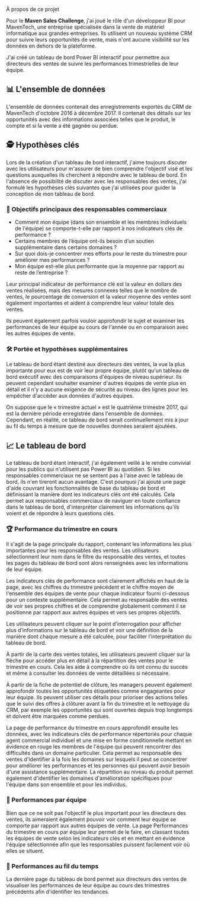  À propos de ce projet

Pour le **Maven Sales Challenge**, j'ai joué le rôle d'un développeur BI pour MavenTech, une entreprise spécialisée dans la vente de matériel informatique aux grandes entreprises. Ils utilisent un nouveau système CRM pour suivre leurs opportunités de vente, mais n'ont aucune visibilité sur les données en dehors de la plateforme.

J'ai créé un tableau de bord Power BI interactif pour permettre aux directeurs des ventes de suivre les performances trimestrielles de leur équipe.

## 📊 L'ensemble de données

L'ensemble de données contenait des enregistrements exportés du CRM de MavenTech d'octobre 2016 à décembre 2017. Il contenait des détails sur les opportunités avec des informations associées telles que le produit, le compte et si la vente a été gagnée ou perdue.

## 🕵️ Hypothèses clés

Lors de la création d'un tableau de bord interactif, j'aime toujours discuter avec les utilisateurs pour m'assurer de bien comprendre l'objectif visé et les questions auxquelles ils cherchent à répondre avec le tableau de bord. En l'absence de possibilité de discuter avec les responsables des ventes, j'ai formulé les hypothèses clés suivantes que j'ai utilisées pour guider la conception de mon tableau de bord.

### 🎯 Objectifs principaux des responsables commerciaux

- Comment mon équipe (dans son ensemble et les membres individuels de l'équipe) se comporte-t-elle par rapport à nos indicateurs clés de performance ?
- Certains membres de l’équipe ont-ils besoin d’un soutien supplémentaire dans certains domaines ?
- Sur quoi dois-je concentrer mes efforts pour le reste du trimestre pour améliorer mes performances ?
- Mon équipe est-elle plus performante que la moyenne par rapport au reste de l’entreprise ?

Leur principal indicateur de performance clé est la valeur en dollars des ventes réalisées, mais des mesures connexes telles que le nombre de ventes, le pourcentage de conversion et la valeur moyenne des ventes sont également importantes et aident à comprendre leur valeur totale des ventes.

Ils peuvent également parfois vouloir approfondir le sujet et examiner les performances de leur équipe au cours de l'année ou en comparaison avec les autres équipes de vente.

### 🛠️ Portée et hypothèses supplémentaires

Le tableau de bord étant destiné aux directeurs des ventes, la vue la plus importante pour eux est de voir leur propre équipe, plutôt qu'un tableau de bord exécutif avec des comparaisons d'équipes de niveau supérieur. Ils peuvent cependant souhaiter examiner d'autres équipes de vente plus en détail et il n'y a aucune exigence de sécurité au niveau des lignes pour les empêcher d'accéder aux données d'autres équipes.

On suppose que le « trimestre actuel » est le quatrième trimestre 2017, qui est la dernière période enregistrée dans l'ensemble de données. Cependant, en réalité, ce tableau de bord serait continuellement mis à jour au fil du temps à mesure que de nouvelles données seraient ajoutées.

## 📈 Le tableau de bord

Le tableau de bord étant interactif, j'ai également veillé à le rendre convivial pour les publics qui n'utilisent pas Power BI au quotidien. Si les responsables commerciaux ne se sentent pas à l'aise avec le tableau de bord, ils n'en tireront aucun avantage. C'est pourquoi j'ai ajouté une page d'aide couvrant les fonctionnalités de base du tableau de bord et définissant la manière dont les indicateurs clés ont été calculés. Cela permet aux responsables commerciaux de naviguer en toute confiance dans le tableau de bord, d'interpréter clairement les informations qu'ils voient et de répondre à leurs questions clés.

### 🏆 Performance du trimestre en cours

Il s'agit de la page principale du rapport, contenant les informations les plus importantes pour les responsables des ventes. Les utilisateurs sélectionnent leur nom dans le filtre du responsable des ventes, et toutes les pages du tableau de bord sont alors renseignées avec les informations de leur équipe.

Les indicateurs clés de performance sont clairement affichés en haut de la page, avec les chiffres du trimestre précédent et le chiffre moyen de l'ensemble des équipes de vente pour chaque indicateur fourni ci-dessous pour un contexte supplémentaire. Cela permet au responsable des ventes de voir ses propres chiffres et de comprendre globalement comment il se positionne par rapport aux autres équipes et vers ses propres objectifs.

Les utilisateurs peuvent cliquer sur le point d’interrogation pour afficher plus d’informations sur le tableau de bord et voir une définition de la manière dont chaque mesure a été calculée, pour faciliter l’interprétation du tableau de bord.

À partir de la carte des ventes totales, les utilisateurs peuvent cliquer sur la flèche pour accéder plus en détail à la répartition des ventes pour le trimestre en cours. Cela les aide à comprendre où ils ont connu du succès et même à consulter les données de vente détaillées si nécessaire.

À partir de la fiche de potentiel de clôture, les managers peuvent également approfondir toutes les opportunités étiquetées comme engageantes pour leur équipe. Ils peuvent utiliser ces détails pour prioriser des actions telles que le suivi des offres à clôturer avant la fin du trimestre et le nettoyage du CRM, par exemple les opportunités qui sont ouvertes depuis trop longtemps et doivent être marquées comme perdues.

La page de performance du trimestre en cours approfondit ensuite les données, avec les indicateurs clés de performance répertoriés pour chaque agent commercial individuel et une mise en forme conditionnelle mettant en évidence en rouge les membres de l'équipe qui peuvent rencontrer des difficultés dans un domaine particulier. Cela permet au responsable des ventes d'identifier à la fois les domaines sur lesquels il peut se concentrer pour améliorer les performances et les personnes qui peuvent avoir besoin d'une assistance supplémentaire. La répartition au niveau du produit permet également d'identifier les domaines d'amélioration spécifiques pour l'équipe dans son ensemble et pour les individus.

### 🤝 Performances par équipe

Bien que ce ne soit pas l'objectif le plus important pour les directeurs des ventes, ils aimeraient également pouvoir voir comment leur équipe se comporte par rapport aux autres équipes de vente. La page Performances du trimestre en cours par équipe leur permet de le faire, en classant toutes les équipes de vente selon les indicateurs clés et en mettant en évidence l'équipe sélectionnée afin que les responsables puissent facilement voir où elles se situent.

### 📅 Performances au fil du temps

La dernière page du tableau de bord permet aux directeurs des ventes de visualiser les performances de leur équipe au cours des trimestres précédents afin d'identifier les tendances.
